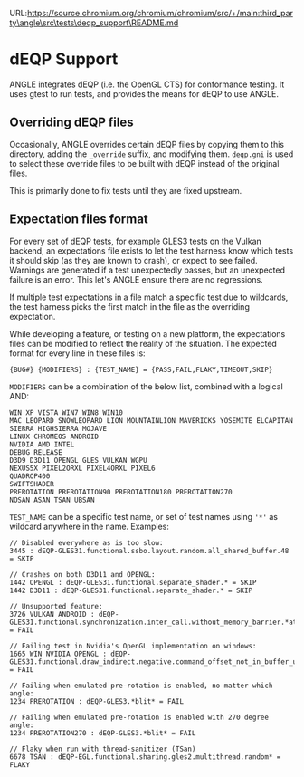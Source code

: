 URL:https://source.chromium.org/chromium/chromium/src/+/main:third_party\angle\src\tests\deqp_support\README.md
# dEQP Support

ANGLE integrates dEQP (i.e. the OpenGL CTS) for conformance testing.  It uses gtest to run tests,
and provides the means for dEQP to use ANGLE.

## Overriding dEQP files

Occasionally, ANGLE overrides certain dEQP files by copying them to this directory, adding the
`_override` suffix, and modifying them.  `deqp.gni` is used to select these override files to be
built with dEQP instead of the original files.

This is primarily done to fix tests until they are fixed upstream.

## Expectation files format

For every set of dEQP tests, for example GLES3 tests on the Vulkan backend, an expectations file
exists to let the test harness know which tests it should skip (as they are known to crash), or
expect to see failed.  Warnings are generated if a test unexpectedly passes, but an unexpected
failure is an error.  This let's ANGLE ensure there are no regressions.

If multiple test expectations in a file match a specific test due to
wildcards, the test harness picks the first match in the file as the
overriding expectation.

While developing a feature, or testing on a new platform, the expectations files can be modified to
reflect the reality of the situation.  The expected format for every line in these files is:

    {BUG#} {MODIFIERS} : {TEST_NAME} = {PASS,FAIL,FLAKY,TIMEOUT,SKIP}

`MODIFIERS` can be a combination of the below list, combined with a logical AND:

    WIN XP VISTA WIN7 WIN8 WIN10
    MAC LEOPARD SNOWLEOPARD LION MOUNTAINLION MAVERICKS YOSEMITE ELCAPITAN SIERRA HIGHSIERRA MOJAVE
    LINUX CHROMEOS ANDROID
    NVIDIA AMD INTEL
    DEBUG RELEASE
    D3D9 D3D11 OPENGL GLES VULKAN WGPU
    NEXUS5X PIXEL2ORXL PIXEL4ORXL PIXEL6
    QUADROP400
    SWIFTSHADER
    PREROTATION PREROTATION90 PREROTATION180 PREROTATION270
    NOSAN ASAN TSAN UBSAN

`TEST_NAME` can be a specific test name, or set of test names using `'*'` as wildcard anywhere in
the name.  Examples:

    // Disabled everywhere as is too slow:
    3445 : dEQP-GLES31.functional.ssbo.layout.random.all_shared_buffer.48 = SKIP

    // Crashes on both D3D11 and OPENGL:
    1442 OPENGL : dEQP-GLES31.functional.separate_shader.* = SKIP
    1442 D3D11 : dEQP-GLES31.functional.separate_shader.* = SKIP

    // Unsupported feature:
    3726 VULKAN ANDROID : dEQP-GLES31.functional.synchronization.inter_call.without_memory_barrier.*atomic_counter* = FAIL

    // Failing test in Nvidia's OpenGL implementation on windows:
    1665 WIN NVIDIA OPENGL : dEQP-GLES31.functional.draw_indirect.negative.command_offset_not_in_buffer_unsigned32_wrap = FAIL

    // Failing when emulated pre-rotation is enabled, no matter which angle:
    1234 PREROTATION : dEQP-GLES3.*blit* = FAIL

    // Failing when emulated pre-rotation is enabled with 270 degree angle:
    1234 PREROTATION270 : dEQP-GLES3.*blit* = FAIL

    // Flaky when run with thread-sanitizer (TSan)
    6678 TSAN : dEQP-EGL.functional.sharing.gles2.multithread.random* = FLAKY
